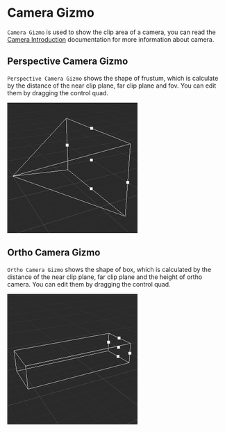 # Camera Gizmo

`Camera Gizmo` is used to show the clip area of a camera, you can read the [Camera Introduction](../../concepts/scene/camera.md) documentation for more information about camera.

## Perspective Camera Gizmo

`Perspective Camera Gizmo` shows the shape of frustum, which is calculate by the distance of the near clip plane, far clip plane and fov. You can edit them by dragging the control quad.

![camera perspective gizmo](images/camera-perspective-gizmo.png)

## Ortho Camera Gizmo

`Ortho Camera Gizmo` shows the shape of box, which is calculated by the distance of the near clip plane, far clip plane and the height of ortho camera. You can edit them by dragging the control quad.

![camera ortho gizmo](images/camera-ortho-gizmo.png)
